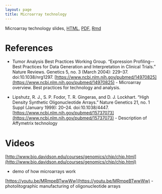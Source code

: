 ```yaml
---
layout: page
title: Microarray technology
---
```


Microarray technology slides, [HTML](/BIOS567/assets/presentation_Microarray/02_Microarray_Technology.html), [PDF](/BIOS567/assets/presentation_Microarray/02_Microarray_Technology.pdf), [Rmd](/BIOS567/assets/presentation_Microarray/02_Microarray_Technology.Rmd)


# References

- Tumor Analysis Best Practices Working Group. “Expression Profiling--Best Practices for Data Generation and Interpretation in Clinical Trials.” Nature Reviews. Genetics 5, no. 3 (March 2004): 229–37. doi:10.1038/nrg1297. [https://www.ncbi.nlm.nih.gov/pubmed/14970825](https://www.ncbi.nlm.nih.gov/pubmed/14970825) - Microarray overview. Best practices for technology and analysis.

- Lipshutz, R. J., S. P. Fodor, T. R. Gingeras, and D. J. Lockhart. “High Density Synthetic Oligonucleotide Arrays.” Nature Genetics 21, no. 1 Suppl (January 1999): 20–24. doi:10.1038/4447. [https://www.ncbi.nlm.nih.gov/pubmed/15737073](https://www.ncbi.nlm.nih.gov/pubmed/15737073) - Description of Affymetrix technology

# Videos

[http://www.bio.davidson.edu/courses/genomics/chip/chip.html](http://www.bio.davidson.edu/courses/genomics/chip/chip.html)
 - demo of how microarrays work

[https://youtu.be/MRmpeBTwwWw](https://youtu.be/MRmpeBTwwWw) - photolitographic manufacturing of oligonucleotide arrays

